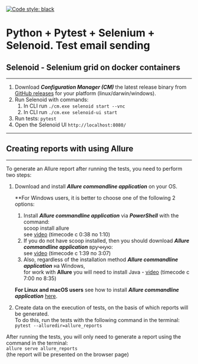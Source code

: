 [![Code style: black](https://img.shields.io/badge/code%20style-black-000000.svg)](https://github.com/psf/black)

# Python + Pytest + Selenium + Selenoid. Test email sending
## Selenoid - Selenium grid on docker containers
***
1. Download _**Configuration Manager (CM)**_ the latest release binary from [GitHub releases](https://github.com/aerokube/cm/releases) for your platform (linux/darwin/windows).
2. Run Selenoid with commands:
   1. In CLI run ```./cm.exe selenoid start --vnc```
   2. In CLI run ```./cm.exe selenoid-ui start```
3. Run tests: ```pytest```
4. Open the Selenoid UI ```http://localhost:8080/```

***
## Creating reports with using Allure

***
To generate an Allure report after running the tests, you need to perform two steps:
1. Download and install _**Allure commandline application**_ on your OS.

   **For Windows users, it is better to choose one of the following 2 options:
   1) Install _**Allure commandline application**_ via _**PowerShell**_ with the command:
   <br>scoop install allure<br>
      see [video](https://www.youtube.com/watch?v=3WuTSDkfuqQ) (timecode с 0:38 по 1:10)
   2) If you do not have scoop installed, then you should download _**Allure commandline application**_ вручную:<br>
      see [video](https://www.youtube.com/watch?v=3WuTSDkfuqQ) (timecode с 1:39 по 3:07)
   3)  Also, regardless of the installation method _**Allure commandline application**_ на Windows,
   <br>for work with **Allure**  you will need to
   install Java - [video](https://www.youtube.com/watch?v=6qASwPL86MM&t=1352s) (timecode с 7:00 по 8:35)

   **For Linux and macOS users** see how to install
_**Allure commandline application**_ [here](https://docs.qameta.io/allure/#_installing_a_commandline).

2. Create data on the execution of tests, on the basis of which reports will be generated.
<br>To do this, run the tests with the following command in the terminal:<br>```pytest --alluredir=allure_reports```


After running the tests, you will only need to generate a report using the command in the terminal:
<br>```allure serve allure_reports```<br>(the report will be presented on the browser page)
